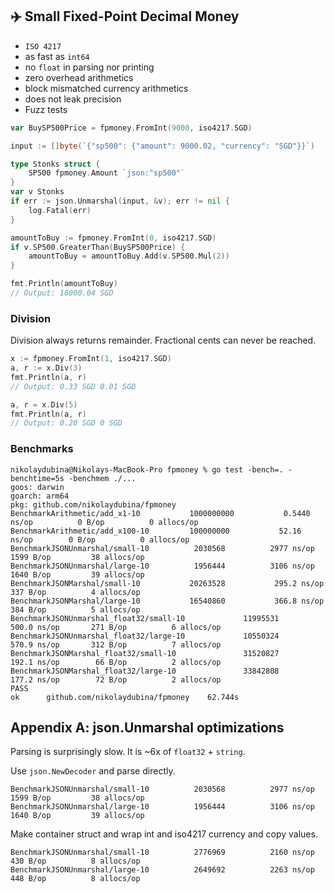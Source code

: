 ## ✈️ Small Fixed-Point Decimal Money

* `ISO 4217`
* as fast as `int64`
* no `float` in parsing nor printing
* zero overhead arithmetics
* block mismatched currency arithmetics
* does not leak precision
* Fuzz tests

```go
var BuySP500Price = fpmoney.FromInt(9000, iso4217.SGD)

input := []byte(`{"sp500": {"amount": 9000.02, "currency": "SGD"}}`)

type Stonks struct {
    SP500 fpmoney.Amount `json:"sp500"`
}
var v Stonks
if err := json.Unmarshal(input, &v); err != nil {
    log.Fatal(err)
}

amountToBuy := fpmoney.FromInt(0, iso4217.SGD)
if v.SP500.GreaterThan(BuySP500Price) {
    amountToBuy = amountToBuy.Add(v.SP500.Mul(2))
}

fmt.Println(amountToBuy)
// Output: 18000.04 SGD
```

### Division

Division always returns remainder.
Fractional cents can never be reached.

```go
x := fpmoney.FromInt(1, iso4217.SGD)
a, r := x.Div(3)
fmt.Println(a, r)
// Output: 0.33 SGD 0.01 SGD

a, r = x.Div(5)
fmt.Println(a, r)
// Output: 0.20 SGD 0 SGD
```

### Benchmarks

```
nikolaydubina@Nikolays-MacBook-Pro fpmoney % go test -bench=. -benchtime=5s -benchmem ./...
goos: darwin
goarch: arm64
pkg: github.com/nikolaydubina/fpmoney
BenchmarkArithmetic/add_x1-10        	1000000000	         0.5440 ns/op	       0 B/op	       0 allocs/op
BenchmarkArithmetic/add_x100-10      	100000000	        52.16 ns/op	       0 B/op	       0 allocs/op
BenchmarkJSONUnmarshal/small-10      	 2030568	      2977 ns/op	    1599 B/op	      38 allocs/op
BenchmarkJSONUnmarshal/large-10      	 1956444	      3106 ns/op	    1640 B/op	      39 allocs/op
BenchmarkJSONMarshal/small-10        	20263528	       295.2 ns/op	     337 B/op	       4 allocs/op
BenchmarkJSONMarshal/large-10        	16540860	       366.8 ns/op	     384 B/op	       5 allocs/op
BenchmarkJSONUnmarshal_float32/small-10         	11995531	       500.0 ns/op	     271 B/op	       6 allocs/op
BenchmarkJSONUnmarshal_float32/large-10         	10550324	       570.9 ns/op	     312 B/op	       7 allocs/op
BenchmarkJSONMarshal_float32/small-10           	31520827	       192.1 ns/op	      66 B/op	       2 allocs/op
BenchmarkJSONMarshal_float32/large-10           	33842808	       177.2 ns/op	      72 B/op	       2 allocs/op
PASS
ok  	github.com/nikolaydubina/fpmoney	62.744s
```

## Appendix A: json.Unmarshal optimizations

Parsing is surprisingly slow. It is ~6x of `float32` + `string`.

Use `json.NewDecoder` and parse directly.
```
BenchmarkJSONUnmarshal/small-10      	 2030568	      2977 ns/op	    1599 B/op	      38 allocs/op
BenchmarkJSONUnmarshal/large-10      	 1956444	      3106 ns/op	    1640 B/op	      39 allocs/op

```

Make container struct and wrap int and iso4217 currency and copy values.
```
BenchmarkJSONUnmarshal/small-10      	 2776969	      2160 ns/op	     430 B/op	       8 allocs/op
BenchmarkJSONUnmarshal/large-10      	 2649692	      2263 ns/op	     448 B/op	       8 allocs/op
```